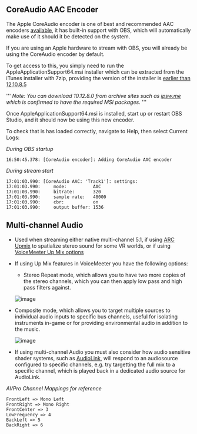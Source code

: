 ## CoreAudio AAC Encoder

The Apple CoreAudio encoder is one of best and recommended AAC encoders [available](https://wiki.hydrogenaud.io/index.php?title=AAC_encoders), it has built-in support with OBS, which will automatically make use of it should it be detected on the system.

If you are using an Apple hardware to stream with OBS, you will already be using the CoreAudio encoder by default.

To get access to this, you simply need to run the AppleApplicationSupport64.msi installer which can be extracted from the iTunes installer with 7zip, providing the version of the installer is [earlier than 12.10.8.5](https://ideas.obsproject.com/posts/1890/windows-portable-call-to-coreaudiotoolbox-dll)

'''
*Note: You can download 10.12.8.0 from archive sites such as [ipsw.me](https://ipsw.me/iTunes) which is confirmed to have the required MSI packages.*
'''

Once AppleApplicationSupport64.msi is installed, start up or restart OBS Studio, and it should now be using this new encoder.

To check that is has loaded correctly, navigate to Help, then select Current Logs:

*During OBS startup*
```
16:50:45.378: [CoreAudio encoder]: Adding CoreAudio AAC encoder
```

*During stream start*
```
17:01:03.990: [CoreAudio AAC: 'Track1']: settings:
17:01:03.990:     mode:          AAC
17:01:03.990:     bitrate:       320
17:01:03.990:     sample rate:   48000
17:01:03.990:     cbr:           on
17:01:03.990:     output buffer: 1536
```

## Multi-channel Audio

* Used when streaming either native multi-channel 5.1, if using [ARC Upmix](https://elevativepro.com/arc/) to spatialize stereo sound for some VR worlds, or if using [VoiceMeeter Up Mix options](https://voicemeeter.com/mix-down-and-mix-up-the-voicemeeter-bus-modes/)
* If using Up Mix features in VoiceMeeter you have the following options:
  * Stereo Repeat mode, which allows you to have two more copies of the stereo channels, which you can then apply low pass and high pass filters against.
  
  ![image](https://user-images.githubusercontent.com/25694892/226199207-950a9855-8268-4f90-998f-c36fb616a99b.png)

* Composite mode, which allows you to target multiple sources to individual audio inputs to specific bus channels, useful for isolating instruments in-game or for providing environmental audio in addition to the music.
 
  ![image](https://user-images.githubusercontent.com/25694892/226199351-625e39ea-3205-4956-b18a-b0041ad5a32b.png)

* If using multi-channel Audio you must also consider how audio sensitive shader systems, such as [AudioLink](https://github.com/llealloo/vrc-udon-audio-link), will respond to an audiosource configured to specific channels, e.g. try targetting the full mix to a specific channel, which is played back in a dedicated audio source for AudioLink.

*AVPro Channel Mappings for reference*
```
FrontLeft => Mono Left
FrontRight => Mono Right
FrontCenter => 3
LowFrequency => 4
BackLeft => 5
BackRight => 6
```
